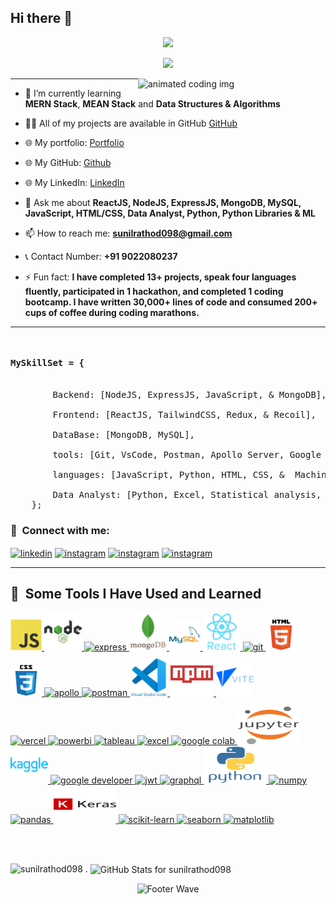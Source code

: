 ## Hi there 👋
<p align="center">
  <img src="https://capsule-render.vercel.app/api?type=venom&height=300&color=gradient&text=I'm%20Sunil%20Rathod">
</p>

<p align="center"> 
  <img src="https://capsule-render.vercel.app/api?type=transparent&color=gradient&text=A%20passionate%20Software%20Developer%20and%20Backend%20Developer&reversal=false&section=header&fontSize=30&animation=blink">
</p>
 

<img align="right" alt="animated coding img" width="300" src="https://i.pinimg.com/originals/cd/59/d6/cd59d626dc86397fe45080e6e9c7027d.gif">

<hr/>

- 🌱 I’m currently learning **MERN Stack**, **MEAN Stack** and **Data Structures & Algorithms**

- 👨‍💻 All of my projects are available in GitHub [GitHub](https://github.com/sunilrathod098)

- 🌐 My portfolio: [Portfolio](https://sunilrathod-dashboard-sunilrathod098s-projects.vercel.app/)

- 🌐 My GitHub: [Github](https://github.com/sunilrathod098)

- 🌐 My LinkedIn: [LinkedIn](https://www.linkedin.com/in/danavath-sunil-rathod-683853202/)

- 💬 Ask me about **ReactJS, NodeJS, ExpressJS, MongoDB, MySQL, JavaScript, HTML/CSS, Data Analyst, Python, Python Libraries & ML**

- 📫 How to reach me: **sunilrathod098@gmail.com**

- 📞 Contact Number: **+91 9022080237**

- ⚡ Fun fact: **I have completed 13+ projects, speak four languages fluently, participated in 1 hackathon, and completed 1 coding bootcamp. I have written 30,000+ lines of code and consumed 200+ cups of coffee during coding marathons.**

<hr/>


<pre>
    <h4 class="pl-s">MySkillSet = {</h4>
    <span>&nbsp;&nbsp;&nbsp;&nbsp;Backend</span>: <span class="pl-s">[NodeJS, ExpressJS, JavaScript, & MongoDB],</span>

    <span>&nbsp;&nbsp;&nbsp;&nbsp;Frontend</span>: <span class="pl-s">[ReactJS, TailwindCSS, Redux, & Recoil],</span>

    <span> &nbsp;&nbsp;&nbsp;DataBase</span>: <span class="pl-s">[MongoDB, MySQL],</span>

    <span> &nbsp;&nbsp;&nbsp;tools</span>: <span class="pl-s">[Git, VsCode, Postman, Apollo Server, Google Cloud & OAuth 2.0 GooglePlayground],</span>

    <span> &nbsp;&nbsp;&nbsp;languages</span>: <span class="pl-s">[JavaScript, Python, HTML, CSS, &  Machine Learning Algorithms],</span>
    
    <span> &nbsp;&nbsp;&nbsp;Data Analyst</span>: <span class="pl-s">[Python, Excel, Statistical analysis, SQL, Numpy, Pandas, & Visualization, Power BI, & Tableau,]</span>
    <span class="pl-s">};</span>
</pre>

<h3 align="left">🚀 &nbsp;Connect with me:</h3>
<p align="left">
  <a href="https://www.linkedin.com/in/danavath-sunil-rathod-683853202/" target="blank"><img align="center" src="https://raw.githubusercontent.com/rahuldkjain/github-profile-readme-generator/master/src/images/icons/Social/linked-in-alt.svg" alt="linkedin" height="30" width="40" /></a>
  <a href="https://www.instagram.com/sunil._.rathod4/" target="blank"><img align="center" src="https://raw.githubusercontent.com/rahuldkjain/github-profile-readme-generator/master/src/images/icons/Social/instagram.svg" alt="instagram" height="30" width="40" /></a>
  <a href="https://github.com/sunilrathod098" target="blank"><img align="center" src="https://e7.pngegg.com/pngimages/806/394/png-clipart-blue-animal-logo-github-icon-github-blue-world-thumbnail.png" alt="instagram" height="50" width="50" /></a>
  <a href="https://sunilrathod-dashboard-sunilrathod098s-projects.vercel.app/" target="blank"><img align="center" src="https://e7.pngegg.com/pngimages/1007/416/png-clipart-briefcase-computer-icons-business-bag-portfolio-blue-text-thumbnail.png" alt="instagram" height="50" width="50" /></a>
</p>
<hr/>

<h2> 🚀 &nbsp;Some Tools I Have Used and Learned</h2>
<p align=""> 
  <p align="">
  <a href="https://developer.mozilla.org/en-US/docs/Web/JavaScript" target="_blank" rel="noreferrer"> <img src="https://raw.githubusercontent.com/devicons/devicon/master/icons/javascript/javascript-original.svg" alt="javascript" width="50" height="50"/> </a>
  <a href="https://nodejs.org" target="_blank" rel="noreferrer"> <img src="https://raw.githubusercontent.com/devicons/devicon/master/icons/nodejs/nodejs-original-wordmark.svg" alt="nodejs" width="60" height="60"/> </a> 
  <a href="https://expressjs.com" target="_blank" rel="noreferrer"> <img src="https://cdn.prod.website-files.com/6320125ace536b6ad148eca3/66502d746f57d299fe0e0c31_Image%201-Express.js.webp" alt="express" width="70" height="50"/> </a> 
  <a href="https://www.mongodb.com/" target="_blank" rel="noreferrer"> <img src="https://raw.githubusercontent.com/devicons/devicon/master/icons/mongodb/mongodb-original-wordmark.svg" alt="mongodb" width="60" height="60"/> </a>
  <a href="https://www.mysql.com/" target="_blank" rel="noreferrer"> <img src="https://raw.githubusercontent.com/devicons/devicon/master/icons/mysql/mysql-original-wordmark.svg" alt="mysql" width="50" height="50"/> </a>
  <a href="https://reactjs.org/" target="_blank" rel="noreferrer"> <img src="https://raw.githubusercontent.com/devicons/devicon/master/icons/react/react-original-wordmark.svg" alt="react" width="60" height="60"/> </a>
  <a href="https://git-scm.com/" target="_blank" rel="noreferrer"> <img src="https://www.vectorlogo.zone/logos/git-scm/git-scm-icon.svg" alt="git" width="60" height="60"/> </a>
  <a href="https://www.w3.org/html/" target="_blank" rel="noreferrer"> <img src="https://raw.githubusercontent.com/devicons/devicon/master/icons/html5/html5-original-wordmark.svg" alt="html5" width="50" height="50"/> </a>
  <a href="https://www.w3schools.com/css/" target="_blank" rel="noreferrer"> <img src="https://raw.githubusercontent.com/devicons/devicon/master/icons/css3/css3-original-wordmark.svg" alt="css3" width="50" height="50"/> </a>
  <a href="https://www.apollographql.com/" target="_blank" rel="noreferrer"> <img src="https://encrypted-tbn0.gstatic.com/images?q=tbn:ANd9GcSrZSlGXznxfGCOkrnqudGW1QX0CLSdLlQ3jA&s" alt="apollo" width="100" height="60"/> </a>
  <a href="https://www.postman.com/" target="_blank" rel="noreferrer"> <img src="https://learndirectus.com/content/images/size/w1140/2022/03/postman.png" alt="postman" width="100" height="60"/> </a>
  <a href="https://code.visualstudio.com/" target="_blank" rel="noreferrer"> <img src="https://raw.githubusercontent.com/devicons/devicon/master/icons/vscode/vscode-original-wordmark.svg" alt="vscode" width="60" height="60"/> </a>
  <a href="https://www.npmjs.com/" target="_blank" rel="noreferrer"> <img src="https://raw.githubusercontent.com/devicons/devicon/master/icons/npm/npm-original-wordmark.svg" alt="npm" width="70" height="70"/> </a>
  <a href="https://vitejs.dev/" target="_blank" rel="noreferrer"> <img src="https://raw.githubusercontent.com/devicons/devicon/master/icons/vite/vite-original-wordmark.svg" alt="vite" width="60" height="60"/> </a>

  <a href="https://vercel.com/" target="_blank" rel="noreferrer"> <img src="https://mwskwong.com/_next/image?url=https%3A%2F%2Fimages.ctfassets.net%2Fq95r71b1uue1%2FCZM8YFlF9RPBFqn4IW1km%2F1b490ec8796f11dc4491fdc81fadcccd%2FVercel_OG_Image.png&w=1080&q=75" alt="vercel" width="100" height="60"/> </a>
  <a href="https://powerbi.microsoft.com/" target="_blank" rel="noreferrer"> <img src="https://www.dettifossit.com/courseimages/power-bi-training-in-hyderabad.png" alt="powerbi" width="100" height="60"/> </a>
  <a href="https://www.tableau.com/" target="_blank" rel="noreferrer"> <img src="https://crgroup.com/wp-content/uploads/tableau-blue-logo.png" alt="tableau" width="100" height="60"/> </a>
  <a href="https://www.microsoft.com/en-us/microsoft-365/excel" target="_blank" rel="noreferrer"> <img src="https://encrypted-tbn0.gstatic.com/images?q=tbn:ANd9GcT_RtuMeDbqn_L7j2ujyuYbPjrULVftKfxhkQ&s" alt="excel" width="100" height="60"/> </a>
  <a href="https://colab.research.google.com/" target="_blank" rel="noreferrer"> <img src="https://i.ytimg.com/vi/O3a1Dlja_ug/maxresdefault.jpg" alt="google colab" width="100" height="70"/> </a>
  <a href="https://jupyter.org/" target="_blank" rel="noreferrer"> <img src="https://raw.githubusercontent.com/devicons/devicon/master/icons/jupyter/jupyter-original-wordmark.svg" alt="jupyter" width="100" height="60"/> </a>
  <a href="https://www.kaggle.com/" target="_blank" rel="noreferrer"> <img src="https://raw.githubusercontent.com/devicons/devicon/master/icons/kaggle/kaggle-original-wordmark.svg" alt="kaggle" width="60" height="60"/> </a>
  <a href="https://developers.google.com/" target="_blank" rel="noreferrer"> <img src="https://miro.medium.com/v2/resize:fit:1400/1*q2cOVRd_90X9-GmTfQy-Ag.png" alt="google developer" width="40" height="40"/> </a>
  <a href="https://jwt.io/" target="_blank" rel="noreferrer"> <img src="https://ssojet.com/blog/navigating-the-world-of-jwt-a-comprehensive-guide/jwt.jpg" alt="jwt" width="100" height="60"/> </a>
  <a href="https://graphql.org/" target="_blank" rel="noreferrer"> <img src="https://www.gravitee.io/hubfs/graphql.png" alt="graphql" width="100" height="60"/> </a> 
  <a href="https://www.python.org/" target="_blank" rel="noreferrer"> <img src="https://raw.githubusercontent.com/devicons/devicon/master/icons/python/python-original-wordmark.svg" alt="python" width="100" height="60"/> </a>
  <a href="https://numpy.org/" target="_blank" rel="noreferrer"> <img src="https://media.licdn.com/dms/image/v2/D4D12AQE6lQU4Qowvvg/article-cover_image-shrink_600_2000/article-cover_image-shrink_600_2000/0/1675497503021?e=2147483647&v=beta&t=2a7Bs5YrJ3Mf4occHx7RRYWqxpJMsC_Tx2iUnbTIV3g" alt="numpy" width="100" height="60"/> </a>
  <a href="https://pandas.pydata.org/" target="_blank" rel="noreferrer"> <img src="https://static1.makeuseofimages.com/wordpress/wp-content/uploads/2021/10/Pandas-in-Python.jpg" alt="pandas" width="100" height="60"/> </a>
  <a href="https://keras.io/" target="_blank" rel="noreferrer"> <img src="https://raw.githubusercontent.com/devicons/devicon/master/icons/keras/keras-original-wordmark.svg" alt="keras" width="100" height="60"/> </a>
  <a href="https://scikit-learn.org/" target="_blank" rel="noreferrer"> <img src="https://upload.wikimedia.org/wikipedia/commons/thumb/0/05/Scikit_learn_logo_small.svg/1200px-Scikit_learn_logo_small.svg.png" alt="scikit-learn" width="100" height="60"/> </a>
  <a href="https://seaborn.pydata.org/" target="_blank" rel="noreferrer"> <img src="https://cdn-images-1.medium.com/max/851/1*H5QKjH0rxbJAiWpNs01_WA.jpeg" alt="seaborn" width="100" height="60"/> </a>
  <a href=" https://matplotlib.org/" target="_blank" rel="noreferrer"> <img src="https://studyopedia.com/wp-content/uploads/2022/12/Matplotlib-featured-image-studyopedia.png" alt="matplotlib" width="100" height="60"/> </a>
</p>

<br>
<br>


<p><img align="left" src="https://github-readme-stats.vercel.app/api/top-langs?username=sunilrathod098&show_icons=true&locale=en&layout=compact" alt="sunilrathod098" /></p>

<p>&nbsp;.
  <img align="center" src="https://github-readme-stats.vercel.app/api?username=sunilrathod098&show_icons=true&locale=en" alt="GitHub Stats for sunilrathod098" />
</p>
<p align="center">
  <img src="https://capsule-render.vercel.app/api?type=waving&height=100&width=800&color=gradient&reversal=false&section=footer" alt="Footer Wave" />
</p>

